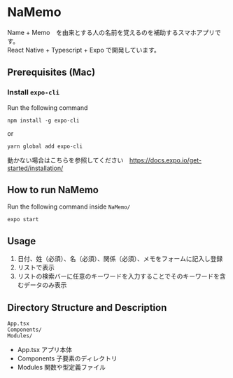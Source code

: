 # NaMemo
Name + Memo　を由来とする人の名前を覚えるのを補助するスマホアプリです。\
React Native + Typescript + Expo で開発しています。

## Prerequisites (Mac)
### Install `expo-cli`
Run the following command
```
npm install -g expo-cli
```
or
```
yarn global add expo-cli
```
動かない場合はこちらを参照してください　https://docs.expo.io/get-started/installation/

## How to run NaMemo
Run the following command inside `NaMemo/`
```
expo start
```

## Usage
1. 日付、姓（必須）、名（必須）、関係（必須）、メモをフォームに記入し登録
2. リストで表示
3. リストの検索バーに任意のキーワードを入力することでそのキーワードを含むデータのみ表示

## Directory Structure and Description
```
App.tsx
Components/
Modules/
```
- App.tsx
アプリ本体
- Components
子要素のディレクトリ
- Modules
関数や型定義ファイル
